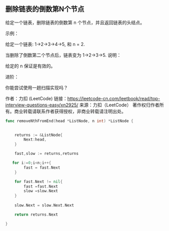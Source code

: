 ## 删除链表的倒数第N个节点

给定一个链表，删除链表的倒数第 n 个节点，并且返回链表的头结点。

示例：

给定一个链表: 1->2->3->4->5, 和 n = 2.

当删除了倒数第二个节点后，链表变为 1->2->3->5.
说明：

给定的 n 保证是有效的。

进阶：

你能尝试使用一趟扫描实现吗？

作者：力扣 (LeetCode)
链接：https://leetcode-cn.com/leetbook/read/top-interview-questions-easy/xn2925/
来源：力扣（LeetCode）
著作权归作者所有。商业转载请联系作者获得授权，非商业转载请注明出处。
```go
func removeNthFromEnd(head *ListNode, n int) *ListNode {
    

    returns := &ListNode{
        Next:head,
    }

    fast,slow := returns,returns

   for i:=0;i<n;i++{
        fast = fast.Next
    }

    for fast.Next != nil{
        fast =fast.Next
        slow =slow.Next
    }
    
    slow.Next = slow.Next.Next

    return returns.Next

}
```
